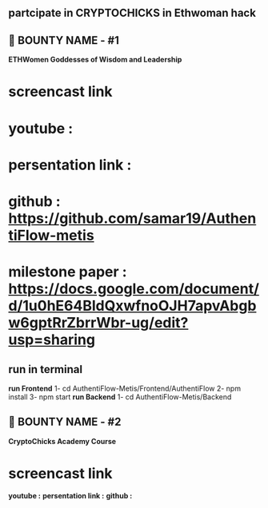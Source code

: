 ## partcipate in CRYPTOCHICKS in Ethwoman hack 

## 🚀 BOUNTY NAME - #1

**ETHWomen Goddesses of Wisdom and Leadership**

# screencast link 
# youtube : 
# persentation link : 
# github : https://github.com/samar19/AuthentiFlow-metis
# milestone paper  : https://docs.google.com/document/d/1u0hE64BldQxwfnoOJH7apvAbgbw6gptRrZbrrWbr-ug/edit?usp=sharing


## run in terminal 
**run Frontend**
1- cd AuthentiFlow-Metis/Frontend/AuthentiFlow
2- npm install
3- npm start
**run Backend**
1- cd AuthentiFlow-Metis/Backend

## 🚀 BOUNTY NAME - #2

**CryptoChicks Academy Course**

# screencast link 
 **youtube :** 
**persentation link :**
**github :** 




